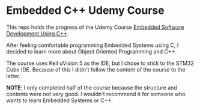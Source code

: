# Embedded C++ Udemy Course

This repo holds the progress of the Udemy Course [Embedded Software Development Using C++](https://www.udemy.com/course/embedded-software-development-using-cpp). 

After feeling comfortable programming Embedded Systems using C, I decided to learn more about Object Oriented Programming and C++.  

The course uses Keil uVision 5 as the IDE, but I chose to stick to the STM32 Cube IDE. Because of this I didn't follow the content of the course to the letter. 

**NOTE**: I only completed half of the course because the structure and contents were not very good. I wouldn't recommend it for someone who wants to learn Embedded Systems or C++.
